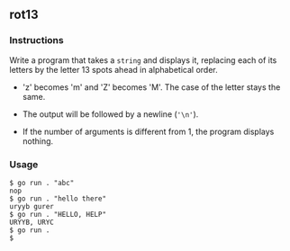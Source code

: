 ## rot13

### Instructions

Write a program that takes a `string` and displays it, replacing each of its
letters by the letter 13 spots ahead in alphabetical order.

- 'z' becomes 'm' and 'Z' becomes 'M'. The case of the letter stays the same.

- The output will be followed by a newline (`'\n'`).

- If the number of arguments is different from 1, the program displays nothing.

### Usage

```console
$ go run . "abc"
nop
$ go run . "hello there"
uryyb gurer
$ go run . "HELLO, HELP"
URYYB, URYC
$ go run .
$
```